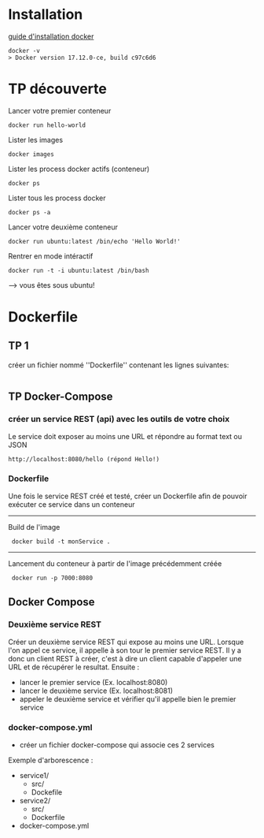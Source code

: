 # Installation

[guide d'installation docker](https://www.docker.com/community-edition)

```
docker -v
> Docker version 17.12.0-ce, build c97c6d6
```

# TP découverte

Lancer votre premier conteneur
```
docker run hello-world
```

Lister les images
```
docker images 
```

Lister les process docker actifs (conteneur)
```
docker ps 
```

Lister tous les process docker
```
docker ps -a
```

Lancer votre deuxième conteneur
```
docker run ubuntu:latest /bin/echo 'Hello World!'
```

Rentrer en mode intéractif
```
docker run -t -i ubuntu:latest /bin/bash
```
--> vous êtes sous ubuntu!

# Dockerfile
## TP 1
créer un fichier nommé ''Dockerfile'' contenant les lignes suivantes:
```

```


## TP Docker-Compose  
 ### créer un service REST (api) avec les outils de votre choix
 Le service doit exposer au moins une URL et répondre au format text ou JSON
 
 ```
 http://localhost:8080/hello (répond Hello!)

 ```
 
 ### Dockerfile
 Une fois le service REST créé et testé, créer un Dockerfile afin de pouvoir exécuter ce service dans un conteneur

---
Build de l'image

```
 docker build -t monService .  
```
---
Lancement du conteneur à partir de l'image précédemment créée
``` 
 docker run -p 7000:8080 
```

## Docker Compose
### Deuxième service REST
Créer un deuxième service REST qui expose au moins une URL.
Lorsque l'on appel ce service, il appelle à son tour le premier service REST. Il y a donc un client REST à créer, c'est à
dire un client capable d'appeler une URL et de récupérer le resultat.
Ensuite : 
 * lancer le premier service  (Ex. localhost:8080)
 * lancer le deuxième service  (Ex. localhost:8081)
 * appeler le deuxième service et vérifier qu'il appelle bien le premier service

### docker-compose.yml

 * créer un fichier docker-compose qui associe ces 2 services
 
Exemple d'arborescence : 
 * service1/
   * src/
   * Dockefile
 * service2/
   * src/
   * Dockerfile
 * docker-compose.yml
 






